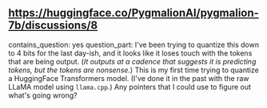 ## https://huggingface.co/PygmalionAI/pygmalion-7b/discussions/8

contains_question: yes
question_part: I've been trying to quantize this down to 4 bits for the last day-ish, and it looks like it loses touch with the tokens that are being output. (_It outputs at a cadence that suggests it is predicting tokens, but the tokens are nonsense._) This is my first time trying to quantize a HuggingFace Transformers model. (I've done it in the past with the raw LLaMA model using `llama.cpp`.) Any pointers that I could use to figure out what's going wrong?
